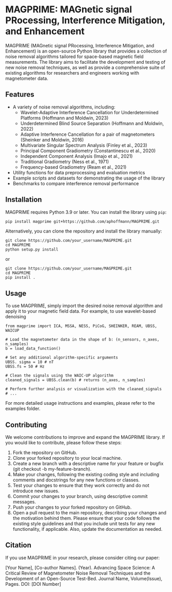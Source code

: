 # MAGPRIME: MAGnetic signal PRocessing, Interference Mitigation, and Enhancement

MAGPRIME (MAGnetic signal PRocessing, Interference Mitigation, and Enhancement) is an open-source Python library that provides a collection of noise removal algorithms tailored for space-based magnetic field measurements. The library aims to facilitate the development and testing of new noise removal techniques, as well as provide a comprehensive suite of existing algorithms for researchers and engineers working with magnetometer data.

## Features

- A variety of noise removal algorithms, including:
  - Wavelet-Adaptive Interference Cancellation for Underdetermined Platforms (Hoffmann and Moldwin, 2023)
  - Underdetermined Blind Source Separation (Hoffmann and Moldwin, 2022)
  - Adaptive Interference Cancellation for a pair of magnetometers (Sheinker and Moldwin, 2016)
  - Multivariate Singular Spectrum Analysis (Finley et al., 2023)
  - Principal Component Gradiometry (Constantinescu et al., 2020)
  - Independent Component Analysis (Imajo et al., 2021)
  - Traditional Gradiometry (Ness et al., 1971)
  - Frequency-based Gradiometry (Ream et al., 2021)
- Utility functions for data preprocessing and evaluation metrics
- Example scripts and datasets for demonstrating the usage of the library
- Benchmarks to compare interference removal performance

## Installation

MAGPRIME requires Python 3.9 or later. You can install the library using `pip`:

```bash
pip install magprime git+https://github.com/aphoffmann/MAGPRIME.git

```
Alternatively, you can clone the repository and install the library manually:

```
git clone https://github.com/your_username/MAGPRIME.git
cd MAGPRIME
python setup.py install
```
or 
```
git clone https://github.com/your_username/MAGPRIME.git
cd MAGPRIME
pip install .
```

## Usage
To use MAGPRIME, simply import the desired noise removal algorithm and apply it to your magnetic field data. For example, to use wavelet-based denoising


```
from magprime import ICA, MSSA, NESS, PiCoG, SHEINKER, REAM, UBSS, WAICUP

# Load the magnetometer data in the shape of b: (n_sensors, n_axes, n_samples)
b = load_data_function()

# Set any additional algorithm-specific arguments
UBSS. sigma = 10 # nT
UBSS.fs = 50 # Hz

# Clean the signals using the WAIC-UP algorithm
cleaned_signals = UBSS.clean(b) # returns (n_axes, n_samples)

# Perform further analysis or visualization with the cleaned_signals
# ...
```
For more detailed usage instructions and examples, please refer to the examples folder.

## Contributing
We welcome contributions to improve and expand the MAGPRIME library. If you would like to contribute, please follow these steps:

1. Fork the repository on GitHub.
2. Clone your forked repository to your local machine.
3. Create a new branch with a descriptive name for your feature or bugfix (git checkout -b my-feature-branch).
4. Make your changes, following the existing coding style and including comments and docstrings for any new functions or classes.
5. Test your changes to ensure that they work correctly and do not introduce new issues.
6. Commit your changes to your branch, using descriptive commit messages.
7. Push your changes to your forked repository on GitHub.
8. Open a pull request to the main repository, describing your changes and the motivation behind them.
Please ensure that your code follows the existing style guidelines and that you include unit tests for any new functionality, if applicable. Also, update the documentation as needed.


## Citation
If you use MAGPRIME in your research, please consider citing our paper:

[Your Name], [Co-author Names]. (Year). Advancing Space Science: A Critical Review of Magnetometer Noise Removal Techniques and the Development of an Open-Source Test-Bed. Journal Name, Volume(Issue), Pages. DOI: [DOI Number]
